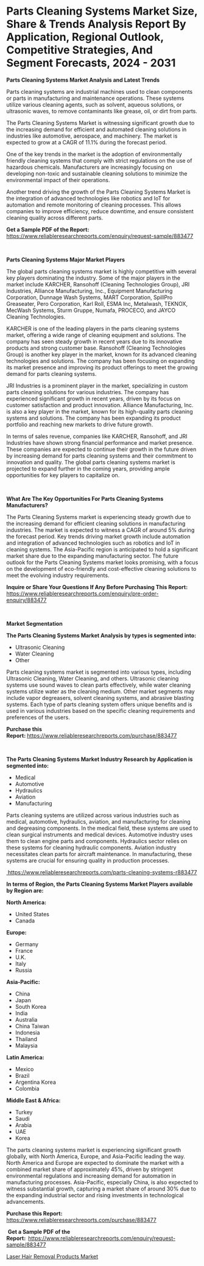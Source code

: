 <p><h1>Parts Cleaning Systems Market Size, Share & Trends Analysis Report By Application, Regional Outlook, Competitive Strategies, And Segment Forecasts, 2024 - 2031</h1></p><p><strong>Parts Cleaning Systems Market Analysis and Latest Trends</strong></p>
<p><p>Parts cleaning systems are industrial machines used to clean components or parts in manufacturing and maintenance operations. These systems utilize various cleaning agents, such as solvent, aqueous solutions, or ultrasonic waves, to remove contaminants like grease, oil, or dirt from parts.</p><p>The Parts Cleaning Systems Market is witnessing significant growth due to the increasing demand for efficient and automated cleaning solutions in industries like automotive, aerospace, and machinery. The market is expected to grow at a CAGR of 11.1% during the forecast period.</p><p>One of the key trends in the market is the adoption of environmentally friendly cleaning systems that comply with strict regulations on the use of hazardous chemicals. Manufacturers are increasingly focusing on developing non-toxic and sustainable cleaning solutions to minimize the environmental impact of their operations.</p><p>Another trend driving the growth of the Parts Cleaning Systems Market is the integration of advanced technologies like robotics and IoT for automation and remote monitoring of cleaning processes. This allows companies to improve efficiency, reduce downtime, and ensure consistent cleaning quality across different parts.</p></p>
<p><strong>Get a Sample PDF of the Report:&nbsp;</strong> <a href="https://www.reliableresearchreports.com/enquiry/request-sample/883477">https://www.reliableresearchreports.com/enquiry/request-sample/883477</a></p>
<p>&nbsp;</p>
<p><strong>Parts Cleaning Systems Major Market Players</strong></p>
<p><p>The global parts cleaning systems market is highly competitive with several key players dominating the industry. Some of the major players in the market include KARCHER, Ransohoff (Cleaning Technologies Group), JRI Industries, Alliance Manufacturing, Inc., Equipment Manufacturing Corporation, Dunnage Wash Systems, MART Corporation, SpillPro Greaseater, Pero Corporation, Karl Roll, ESMA Inc, Metalwash, TEKNOX, MecWash Systems, Sturm Gruppe, Numafa, PROCECO, and JAYCO Cleaning Technologies.</p><p>KARCHER is one of the leading players in the parts cleaning systems market, offering a wide range of cleaning equipment and solutions. The company has seen steady growth in recent years due to its innovative products and strong customer base. Ransohoff (Cleaning Technologies Group) is another key player in the market, known for its advanced cleaning technologies and solutions. The company has been focusing on expanding its market presence and improving its product offerings to meet the growing demand for parts cleaning systems.</p><p>JRI Industries is a prominent player in the market, specializing in custom parts cleaning solutions for various industries. The company has experienced significant growth in recent years, driven by its focus on customer satisfaction and product innovation. Alliance Manufacturing, Inc. is also a key player in the market, known for its high-quality parts cleaning systems and solutions. The company has been expanding its product portfolio and reaching new markets to drive future growth.</p><p>In terms of sales revenue, companies like KARCHER, Ransohoff, and JRI Industries have shown strong financial performance and market presence. These companies are expected to continue their growth in the future driven by increasing demand for parts cleaning systems and their commitment to innovation and quality. The global parts cleaning systems market is projected to expand further in the coming years, providing ample opportunities for key players to capitalize on.</p></p>
<p>&nbsp;</p>
<p><strong>What Are The Key Opportunities For Parts Cleaning Systems Manufacturers?</strong></p>
<p><p>The Parts Cleaning Systems market is experiencing steady growth due to the increasing demand for efficient cleaning solutions in manufacturing industries. The market is expected to witness a CAGR of around 5% during the forecast period. Key trends driving market growth include automation and integration of advanced technologies such as robotics and IoT in cleaning systems. The Asia-Pacific region is anticipated to hold a significant market share due to the expanding manufacturing sector. The future outlook for the Parts Cleaning Systems market looks promising, with a focus on the development of eco-friendly and cost-effective cleaning solutions to meet the evolving industry requirements.</p></p>
<p><strong>Inquire or Share Your Questions If Any Before Purchasing This Report:</strong> <a href="https://www.reliableresearchreports.com/enquiry/pre-order-enquiry/883477">https://www.reliableresearchreports.com/enquiry/pre-order-enquiry/883477</a></p>
<p>&nbsp;</p>
<p><strong>Market Segmentation</strong></p>
<p><strong>The Parts Cleaning Systems Market Analysis by types is segmented into:</strong></p>
<p><ul><li>Ultrasonic Cleaning</li><li>Water Cleaning</li><li>Other</li></ul></p>
<p><p>Parts cleaning systems market is segmented into various types, including Ultrasonic Cleaning, Water Cleaning, and others. Ultrasonic cleaning systems use sound waves to clean parts effectively, while water cleaning systems utilize water as the cleaning medium. Other market segments may include vapor degreasers, solvent cleaning systems, and abrasive blasting systems. Each type of parts cleaning system offers unique benefits and is used in various industries based on the specific cleaning requirements and preferences of the users.</p></p>
<p><strong>Purchase this Report:&nbsp;</strong><a href="https://www.reliableresearchreports.com/purchase/883477">https://www.reliableresearchreports.com/purchase/883477</a></p>
<p>&nbsp;</p>
<p><strong>The Parts Cleaning Systems Market Industry Research by Application is segmented into:</strong></p>
<p><ul><li>Medical</li><li>Automotive</li><li>Hydraulics</li><li>Aviation</li><li>Manufacturing</li></ul></p>
<p><p>Parts cleaning systems are utilized across various industries such as medical, automotive, hydraulics, aviation, and manufacturing for cleaning and degreasing components. In the medical field, these systems are used to clean surgical instruments and medical devices. Automotive industry uses them to clean engine parts and components. Hydraulics sector relies on these systems for cleaning hydraulic components. Aviation industry necessitates clean parts for aircraft maintenance. In manufacturing, these systems are crucial for ensuring quality in production processes.</p></p>
<p><a href="https://www.reliableresearchreports.com/parts-cleaning-systems-r883477">&nbsp;https://www.reliableresearchreports.com/parts-cleaning-systems-r883477</a></p>
<p><strong>In terms of Region, the Parts Cleaning Systems Market Players available by Region are:</strong></p>
<p>
    <p> <strong> North America: </strong>
        <ul>
            <li>United States</li>
            <li>Canada</li>
        </ul>
        </p> 
    <p> <strong> Europe: </strong>
        <ul>
            <li>Germany</li>
            <li>France</li>
            <li>U.K.</li>
            <li>Italy</li>
            <li>Russia</li>
        </ul>
        </p> 
    <p> <strong> Asia-Pacific: </strong>
        <ul>
            <li>China</li>
            <li>Japan</li>
            <li>South Korea</li>
            <li>India</li>
            <li>Australia</li>
            <li>China Taiwan</li>
            <li>Indonesia</li>
            <li>Thailand</li>
            <li>Malaysia</li>
        </ul>
        </p> 
    <p> <strong> Latin America: </strong>
        <ul>
            <li>Mexico</li>
            <li>Brazil</li>
            <li>Argentina Korea</li>
            <li>Colombia</li>
        </ul>
        </p> 
    <p> <strong> Middle East & Africa: </strong>
        <ul>
            <li>Turkey</li>
            <li>Saudi</li>
            <li>Arabia</li>
            <li>UAE</li>
            <li>Korea</li>
        </ul>
    </p>
    </p>
<p><p>The parts cleaning systems market is experiencing significant growth globally, with North America, Europe, and Asia-Pacific leading the way. North America and Europe are expected to dominate the market with a combined market share of approximately 45%, driven by stringent environmental regulations and increasing demand for automation in manufacturing processes. Asia-Pacific, especially China, is also expected to witness substantial growth, capturing a market share of around 30% due to the expanding industrial sector and rising investments in technological advancements.</p></p>
<p><strong>Purchase this Report: </strong><a href="https://www.reliableresearchreports.com/purchase/883477">https://www.reliableresearchreports.com/purchase/883477</a></p>
<p>&nbsp;<strong>Get a Sample PDF of the Report:&nbsp;&nbsp;</strong><a href="https://www.reliableresearchreports.com/enquiry/request-sample/883477">https://www.reliableresearchreports.com/enquiry/request-sample/883477</a></p>
<p><strong></strong></p>
<p><p><a href="https://meowing-lemming-dd3.notion.site/Laser-Hair-Removal-Products-Market-Comprehensive-Assessment-by-Type-Application-and-Geography-537645ca22974df49b63612f6a634879">Laser Hair Removal Products Market</a></p></p>
